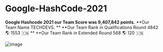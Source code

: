 # Google-HashCode-2021
**Google Hashcode 2021 our Team Score was  9,407,842 points.**
**Our Team Name  TECHDEVS. **
**Our Team Rank in Qualifications Round 4842 🌎 1553 🇮🇳 **
**Our Team Rank in Extended Round 568 🌎 120 🇮🇳

![image](https://user-images.githubusercontent.com/62868878/110610839-a2c75180-81b4-11eb-8cfd-6cd3540b2457.png)

